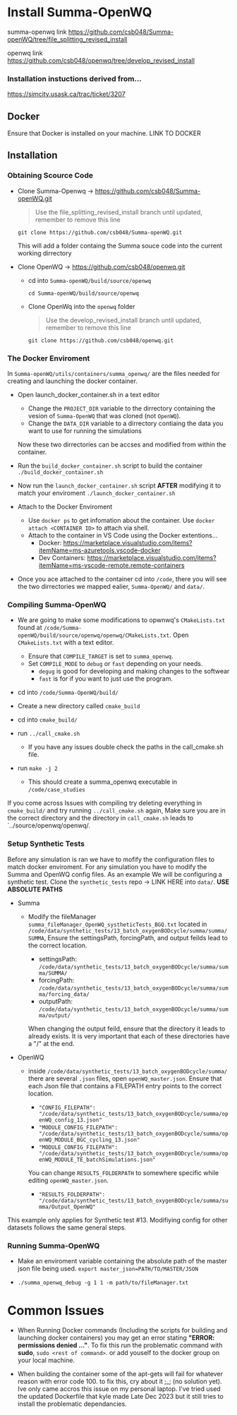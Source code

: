 # Install Summa-OpenWQ

summa-openwq link https://github.com/csb048/Summa-openWQ/tree/file_splitting_revised_install

openwq link https://github.com/csb048/openwq/tree/develop_revised_install

### Installation instuctions derived from...
https://simcity.usask.ca/trac/ticket/3207

## Docker

Ensure that Docker is installed on your machine. LINK TO DOCKER

## Installation

### Obtaining Scource Code
* Clone Summa-Openwq -> https://github.com/csb048/Summa-openWQ.git
    > Use the file_splitting_revised_install branch until updated, remember to remove this line
    
    `git clone https://github.com/csb048/Summa-openWQ.git`

    This will add a folder containg the Summa souce code into the current working dirrectory

* Clone OpenWQ -> https://github.com/csb048/openwq.git
    * cd into `Summa-openWQ/build/source/openwq`
        
        `cd Summa-openWQ/build/source/openwq`
    * Clone OpenWq into the `openwq` folder
        > Use the develop_revised_install branch until updated, remember to remove this line
    
        `git clone https://github.com/csb048/openwq.git` 

### The Docker Enviroment

In `Summa-openWQ/utils/containers/summa_openwq/` are the files needed for creating and launching the docker container.

*  Open launch_docker_container.sh in a text editor
    * Change the `PROJECT_DIR` variable to the dirrectory containing the vesion of `Summa-OpenWQ` that was cloned (not `OpenWQ`).
    * Change the `DATA_DIR` variable to a dirrectory contiaing the data you want to use for running the simulations
    
    Now these two dirrectories can be accses and modified from within the container.

* Run the `build_docker_container.sh` script to build the container
    `./build_docker_container.sh`

* Now run the `launch_docker_container.sh` script **AFTER** modifying it to match your enviroment
    `./launch_docker_container.sh`

* Attach to the Docker Enviroment
    * Use `docker ps` to get infomation about the container.  Use `docker attach <CONTAINER ID>` to attach via shell.
    * Attach to the container in VS Code using the Docker extentions... 
        * Docker: https://marketplace.visualstudio.com/items?itemName=ms-azuretools.vscode-docker
        * Dev Containers: https://marketplace.visualstudio.com/items?itemName=ms-vscode-remote.remote-containers

* Once you ace attached to the container cd into `/code`, there you will see the two dirrectories we mapped ealier, `Summa-OpenWQ/` and `data/`.

### Compiling Summa-OpenWQ
* We are going to make some modifications to opwnwq's `CMakeLists.txt` found at `/code/Summa-openWQ/build/source/openwq/openwq/CMakeLists.txt`. Open `CMakeLists.txt` with a text editor.
    * Ensure that `COMPILE_TARGET` is set to `summa_openwq`.
    * Set `COMPILE_MODE` to `debug` or `fast` depending on your needs.
        * `degug` is good for developing and making changes to the softwear
        * `fast` is for if you want to just use the program.          
* cd into `/code/Summa-OpenWQ/build/`
* Create a new directory called `cmake_build`
* cd into `cmake_build/`
* run `../call_cmake.sh`
    * If you have any issues double check the paths in the call_cmake.sh file.

* run `make -j 2`
    * This should create a summa_openwq executable in `/code/case_studies`

If you come across Issues with compiling try deleting everything in `cmake_build/` and try running `../call_cmake.sh` again, Make sure you are in the correct directory and the directory in `call_cmake.sh` leads to `../source/openwq/openwq/.

### Setup Synthetic Tests
Before any simulation is ran we have to mofify the configuration files to match docker enviroment. For any simulation you have to modify the Summa and OpenWQ config files.  As an example We will be configuring a synthetic test. Clone the `synthetic_tests` repo -> LINK HERE into `data/`.  **USE ABSOLUTE PATHS** 
* Summa
    * Modify the fileManager `summa_fileManager_OpenWQ_systheticTests_BGQ.txt` located in `/code/data/synthetic_tests/13_batch_oxygenBODcycle/summa/summa/SUMMA`, Ensure the settingsPath, forcingPath, and output feilds lead to the correct location.
        * settingsPath: `/code/data/synthetic_tests/13_batch_oxygenBODcycle/summa/summa/SUMMA/`
        * forcingPath:  `/code/data/synthetic_tests/13_batch_oxygenBODcycle/summa/summa/forcing_data/`
        * outputPath:   `/code/data/synthetic_tests/13_batch_oxygenBODcycle/summa/summa/output/`

        When changing the output feild, ensure that the directory it leads to already exists.  It is very important that each of these directories have a "/" at the end.
* OpenWQ
    * inside `/code/data/synthetic_tests/13_batch_oxygenBODcycle/summa/` there are several `.json` files, open `openWQ_master.json`.  Ensure that each Json file that contains a FILEPATH entry points to the correct location.
        * `"CONFIG_FILEPATH": "/code/data/synthetic_tests/13_batch_oxygenBODcycle/summa/openWQ_config_13.json"`
        * `"MODULE_CONFIG_FILEPATH": "/code/data/synthetic_tests/13_batch_oxygenBODcycle/summa/openWQ_MODULE_BGC_cycling_13.json"`
        * `"MODULE_CONFIG_FILEPATH": "/code/data/synthetic_tests/13_batch_oxygenBODcycle/summa/openWQ_MODULE_TE_batchSimulations.json"	`
        
        You can change `RESULTS_FOLDERPATH` to somewhere specific while editing `openWQ_master.json`.
        * `"RESULTS_FOLDERPATH": "/code/data/synthetic_tests/13_batch_oxygenBODcycle/summa/summa/Output_OpenWQ"`

This example only applies for Synthetic test #13.  Modifiying config for other datasets follows the same general steps.

### Running Summa-OpenWQ

* Make an enviroment variable containing the absolute path of the master json file being used.
    `export master_json=PATH/TO/MASTER/JSON`

* `./summa_openwq_debug -g 1 1 -m path/to/fileManager.txt`

# Common Issues
* When Running Docker commands (Including the scripts for building and launching docker containers) you may get an error stating **"ERROR: permissions denied ..."**.  To fix this run the problematic command with **sudo**,  `sudo <rest of command>`. or add youself to the docker group on your local machine.

*  When building the container some of the apt-gets will fail for whatever reason with error code 100.  to fix this, cry about it ;_;  (no solution yet).  Ive only came accros this issue on my personal laptop.  I've tried used the updated Dockerfile that kyle made Late Dec 2023 but it still tries to install the problematic dependancies.



